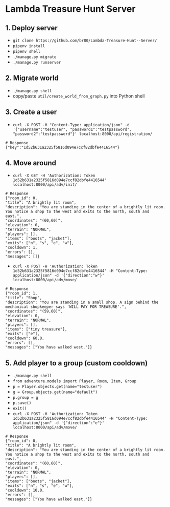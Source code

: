 # Lambda Treasure Hunt Server


## 1. Deploy server
* `git clone https://github.com/br80/Lambda-Treasure-Hunt--Server/`
* `pipenv install`
* `pipenv shell`
* `./manage.py migrate`
* `./manage.py runserver`

## 2. Migrate world
* `./manage.py shell`
* copy/paste `util/create_world_from_graph.py` into Python shell

## 3. Create a user
* `curl -X POST -H "Content-Type: application/json" -d '{"username":"testuser", "password1":"testpassword", "password2":"testpassword"}' localhost:8000/api/registration/`
```
# Response
{"key":"1d52b631a2325f5816d094e7ccf82dbfe4416544"}
```

## 4. Move around

* `curl -X GET -H 'Authorization: Token 1d52b631a2325f5816d094e7ccf82dbfe4416544' localhost:8000/api/adv/init/`
```
# Response
{"room_id": 0,
"title": "A brightly lit room",
"description": "You are standing in the center of a brightly lit room. You notice a shop to the west and exits to the north, south and east.",
"coordinates": "(60,60)",
"elevation": 0,
"terrain": "NORMAL",
"players": [],
"items": ["boots", "jacket"],
"exits": ["n", "s", "e", "w"],
"cooldown": 1,
"errors": [],
"messages": []}
```

* `curl -X POST -H 'Authorization: Token 1d52b631a2325f5816d094e7ccf82dbfe4416544' -H "Content-Type: application/json" -d '{"direction":"w"}' localhost:8000/api/adv/move/`
```
# Response
{"room_id": 1,
"title": "Shop",
"description": "You are standing in a small shop. A sign behind the mechanical shopkeeper says 'WILL PAY FOR TREASURE'.",
"coordinates": "(59,60)",
"elevation": 0,
"terrain": "NORMAL",
"players": [],
"items": ["tiny treasure"],
"exits": ["e"],
"cooldown": 60.0,
"errors": [],
"messages": ["You have walked west."]}
```

## 5. Add player to a group (custom cooldown)
* `./manage.py shell`
* `from adventure.models import Player, Room, Item, Group`
* `p = Player.objects.get(name="testuser")`
* `g = Group.objects.get(name="default")`
* `p.group = g`
* `p.save()`
* `exit()`
* `curl -X POST -H 'Authorization: Token 1d52b631a2325f5816d094e7ccf82dbfe4416544' -H "Content-Type: application/json" -d '{"direction":"e"}' localhost:8000/api/adv/move/`
```
# Response
{"room_id": 0,
"title": "A brightly lit room",
"description": "You are standing in the center of a brightly lit room. You notice a shop to the west and exits to the north, south and east.",
"coordinates": "(60,60)",
"elevation": 0,
"terrain": "NORMAL",
"players": [],
"items": ["boots", "jacket"],
"exits": ["n", "s", "e", "w"],
"cooldown": 10.0,
"errors": [],
"messages": ["You have walked east."]}
```



